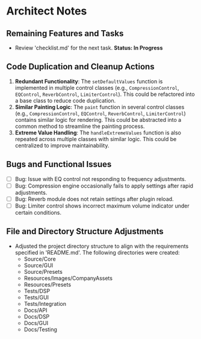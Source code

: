 # Architect Notes

## Remaining Features and Tasks
- Review 'checklist.md' for the next task. **Status: In Progress**

## Code Duplication and Cleanup Actions
1. **Redundant Functionality**: The `setDefaultValues` function is implemented in multiple control classes (e.g., `CompressionControl`, `EQControl`, `ReverbControl`, `LimiterControl`). This could be refactored into a base class to reduce code duplication.
2. **Similar Painting Logic**: The `paint` function in several control classes (e.g., `CompressionControl`, `EQControl`, `ReverbControl`, `LimiterControl`) contains similar logic for rendering. This could be abstracted into a common method to streamline the painting process.
3. **Extreme Value Handling**: The `handleExtremeValues` function is also repeated across multiple classes with similar logic. This could be centralized to improve maintainability.

## Bugs and Functional Issues
- [ ] Bug: Issue with EQ control not responding to frequency adjustments.
- [ ] Bug: Compression engine occasionally fails to apply settings after rapid adjustments.
- [ ] Bug: Reverb module does not retain settings after plugin reload.
- [ ] Bug: Limiter control shows incorrect maximum volume indicator under certain conditions.

## File and Directory Structure Adjustments
- Adjusted the project directory structure to align with the requirements specified in 'README.md'. The following directories were created:
  - Source/Core
  - Source/GUI
  - Source/Presets
  - Resources/Images/CompanyAssets
  - Resources/Presets
  - Tests/DSP
  - Tests/GUI
  - Tests/Integration
  - Docs/API
  - Docs/DSP
  - Docs/GUI
  - Docs/Testing

